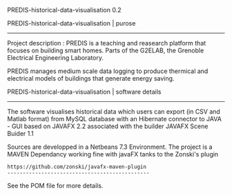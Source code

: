 PREDIS-historical-data-visualisation 0.2


PREDIS-historical-data-visualisation | purose 
_______________________________________________


Project description : PREDIS is a teaching and reasearch platform that  focuses on building smart homes. Parts of the G2ELAB, the Grenoble Electrical Engineering Laboratory.

PREDIS manages medium scale data logging to produce thermical and  electrical models of buildings that generate energy saving.




PREDIS-historical-data-visualisation | software details 
________________________________________________________


The software visualises historical data which users can export (in CSV and Matlab format) from MySQL database with an Hibernate
connector to JAVA - GUI based on JAVAFX 2.2 associated with the builder JAVAFX Scene Buider 1.1

Sources are developped in a Netbeans 7.3 Environment. The project is a MAVEN Dependancy working fine with javaFX tanks to the Zonski's plugin


    https://github.com/zonski/javafx-maven-plugin
    ----------------------------------------------
    

See the POM file for more details.

